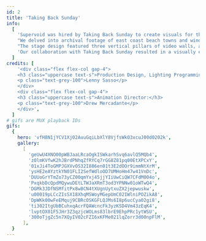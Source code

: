 ```yaml
---
id: 2
title: 'Taking Back Sunday'
info:
  [
    'Supervoid was hired by Taking Back Sunday to create visuals for their 152 album release shows in Nashville, Los Angeles, and New York. The band wanted imagery that evoked a sense of homecoming, reflecting their Long Island roots.',
    "We delved into archival footage of east coast beach towns and winding wooded roads, crafting environmental visuals that blended seamlessly with Lighting Designer Lenny Sasso's work. Together, we produced backdrops that ranged from warm and nostalgic to aggressive and dynamic.",
    "The stage design featured three vertical pillars of video walls, allowing us to transform the stage from symmetrical to an asymmetrical shape just by adjusting the video content and lighting angles. We designed the video content to play out as triptychs, with each pillar acting as something between a doorway and a mirror, a window into the band's mind and also a reflection of where they came from.",
    'Our collaboration with Taking Back Sunday resulted in a visually engaging and emotionally resonant experience, aiming to capture the essence of their music and their journey back to their roots.',
  ]
credits: [
    '<div class="flex flex-col gap-4">
    <h3 class="uppercase text-s">Production Design, Lighting Programming:</h3>
    <p class="text-grey-100">Lenny Sasso</p>
    </div>
    <div class="flex flex-col gap-4">
    <h3 class="uppercase text-s">Animation Director:</h3>
    <p class="text-grey-100">Drew Mercadante</p>
    </div>',
  ]
# gifs are MUX playback IDs
gifs:
  {
    hero: 'vfH8N1jYCV1Xj02AuuGqiLbXlY8VjfsWkO3xcuJ00d0202k',
    gallery:
      [
        'geUwU4XNO00pWBJaaLRcaOgkISWkarhSvq6avlQ5MQb4',
        'zOlmKVfwK2hJBrdPNhqZfRYCq7rGG8Z81pq00EtXPCxY',
        '01xJi4ToGMPJGXVvOS32I886en01t3E2dOOr9immNtXrM',
        'ysHE2eAYztkYN01FLI2SefWdloOD7UMHoHm47w41VnDc',
        'DUUoGrYTmZo73yCZ00qmYxj45jjYIiUwCiQW7CFdM004o',
        'PxqkbDcQpdMQywuDEtLTWJaXRmT3od3YPNNw01oWTwQ4',
        'DGMk3JDfNSMfitPx8w8CN4tXUgnUytxuZX2jepwuskw',
        'u00019pLCcZIsSX18XhqMSWoyMGepUmC02IWlniPOZikA8',
        'DpWKk00wFeEMquj9CBRcOSKGFLQJMs6I8p6ucCya02gi8',
        'ti302ItgUbBCuhxqAcrFQAWcncFk3yzKSD4Vm43zEqK4',
        'lvptOX01F5JHr3Z3qzjcWOLms83lbrE9EhpPRc1ytWSU',
        '300oTjgZc5n7XQyIV02cFZI6xKFMe021lqZorr3d00npFlM',
      ],
  }
---
```

